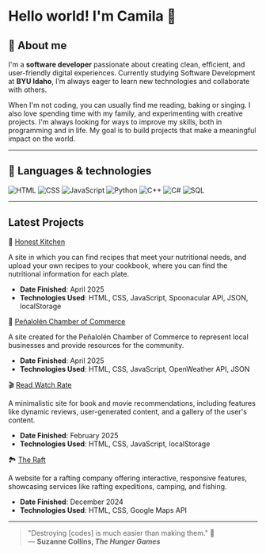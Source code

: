 # Hello world! I'm Camila 🌿

## 🍃 About me

I'm a **software developer** passionate about creating clean, efficient, and user-friendly digital experiences. Currently studying Software Development at **BYU Idaho**, I’m always eager to learn new technologies and collaborate with others.

When I'm not coding, you can usually find me reading, baking or singing. I also love spending time with my family, and experimenting with creative projects. I'm always looking for ways to improve my skills, both in programming and in life. My goal is to build projects that make a meaningful impact on the world.

---

## 🌱 Languages & technologies
![HTML](https://img.shields.io/badge/HTML-96b753?style=flat&logo=html5&logoColor=white)
![CSS](https://img.shields.io/badge/CSS-c6e686?style=flat&logo=css3&logoColor=white)
![JavaScript](https://img.shields.io/badge/JavaScript-446418?style=flat&logo=javascript&logoColor=white)
![Python](https://img.shields.io/badge/Python-7d9b5d?style=flat&logo=python&logoColor=white)
![C++](https://img.shields.io/badge/C%2B%2B-bfc7a7?style=flat&logo=cplusplus&logoColor=white)
![C#](https://img.shields.io/badge/C%23-4f6137?style=flat&logo=csharp&logoColor=white)
![SQL](https://img.shields.io/badge/SQL-96b753?style=flat&logo=mysql&logoColor=white)

---

## Latest Projects

🥙 [Honest Kitchen](https://camilamoyac.github.io/wdd231/project/)

A site in which you can find recipes that meet your nutritional needs, and upload your own recipes to your cookbook, where you can find the nutritional information for each plate.
- **Date Finished**: April 2025
- **Technologies Used**: HTML, CSS, JavaScript, Spoonacular API, JSON, localStorage

🌳 [Peñalolén Chamber of Commerce](https://camilamoyac.github.io/wdd231/chamber/)

A site created for the Peñalolén Chamber of Commerce to represent local businesses and provide resources for the community. 
- **Date Finished**: April 2025
- **Technologies Used**: HTML, CSS, JavaScript, OpenWeather API, JSON

🎬 [Read Watch Rate](https://camilamoyac.github.io/wdd131/project/home)

A minimalistic site for book and movie recommendations, including features like dynamic reviews, user-generated content, and a gallery of the user's content.
- **Date Finished**: February 2025
- **Technologies Used**: HTML, CSS, JavaScript, localStorage

🏞️ [The Raft](https://camilamoyac.github.io/wdd130/wwr/)

A website for a rafting company offering interactive, responsive features, showcasing services like rafting expeditions, camping, and fishing. 
- **Date Finished**: December 2024
- **Technologies Used**: HTML, CSS, Google Maps API

---

> "Destroying [codes] is much easier than making them." 🌼  
> — **Suzanne Collins, *The Hunger Games***
